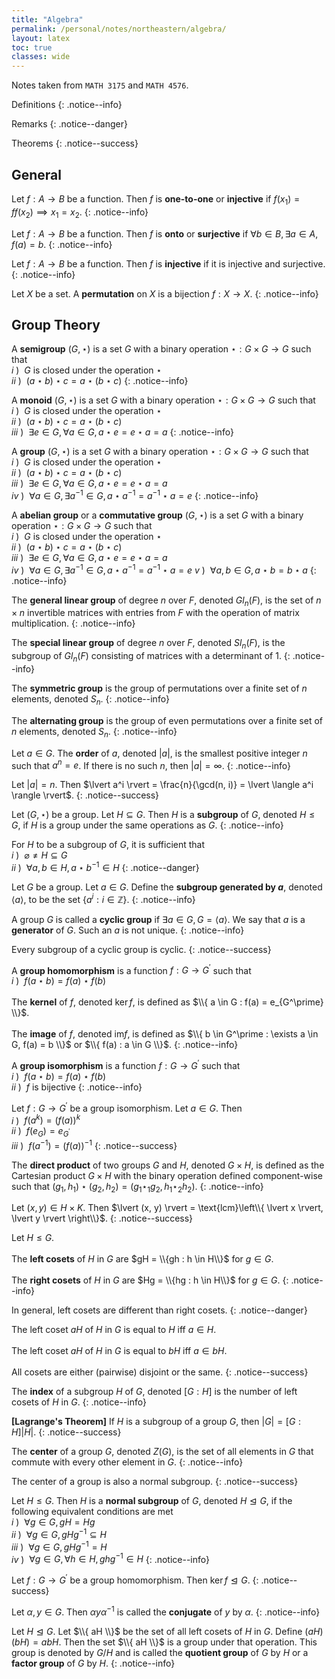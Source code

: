 ```yaml
---
title: "Algebra"
permalink: /personal/notes/northeastern/algebra/
layout: latex
toc: true
classes: wide
---
```


Notes taken from `MATH 3175` and `MATH 4576`.

Definitions
{: .notice--info}

Remarks
{: .notice--danger}

Theorems
{: .notice--success}

## General
Let $f: A \to B$ be a function.
Then $f$ is **one-to-one** or **injective** if $f(x_1) = ff(x_2) \implies x_1 = x_2$.
{: .notice--info}

Let $f: A \to B$ be a function.
Then $f$ is **onto** or **surjective** if $\forall b \in B, \exists a \in A, f(a) = b$.
{: .notice--info}

Let $f: A \to B$ be a function.
Then $f$ is **injective** if it is injective and surjective.
{: .notice--info}

Let $X$ be a set.
A **permutation** on $X$ is a bijection $f: X \to X$.
{: .notice--info}

## Group Theory

A **semigroup** $(G, \star)$ is a set $G$ with a binary operation $\star: G \times G \to G$ such that <br>
$i$ )&nbsp; $G$ is closed under the operation $\star$ <br>
$ii$ )&nbsp; $(a \star b) \star c = a \star (b \star c)$
{: .notice--info}

A **monoid** $(G, \star)$ is a set $G$ with a binary operation $\star: G \times G \to G$ such that <br>
$i$ )&nbsp; $G$ is closed under the operation $\star$ <br>
$ii$ )&nbsp; $(a \star b) \star c = a \star (b \star c)$ <br>
$iii$ )&nbsp; $\exists e \in G, \forall a \in G, a \star e = e \star a = a$
{: .notice--info}

A **group** $(G, \star)$ is a set $G$ with a binary operation $\star: G \times G \to G$ such that <br>
$i$ )&nbsp; $G$ is closed under the operation $\star$ <br>
$ii$ )&nbsp; $(a \star b) \star c = a \star (b \star c)$ <br>
$iii$ )&nbsp; $\exists e \in G, \forall a \in G, a \star e = e \star a = a$ <br>
$iv$ )&nbsp; $\forall a \in G, \exists a^{-1} \in G, a \star a^{-1} = a^{-1} \star a = e$
{: .notice--info}

A **abelian group** or a **commutative group** $(G, \star)$ is a set $G$ with a binary operation $\star: G \times G \to G$ such that <br>
$i$ )&nbsp; $G$ is closed under the operation $\star$ <br>
$ii$ )&nbsp; $(a \star b) \star c = a \star (b \star c)$ <br>
$iii$ )&nbsp; $\exists e \in G, \forall a \in G, a \star e = e \star a = a$ <br>
$iv$ )&nbsp; $\forall a \in G, \exists a^{-1} \in G, a \star a^{-1} = a^{-1} \star a = e$
$v$ )&nbsp; $\forall a, b \in G, a \star b = b \star a$
{: .notice--info}

The **general linear group** of degree $n$ over $F$, denoted $Gl_n(F)$, is the set of $n \times n$ invertible matrices with entries from $F$ with the operation of matrix multiplication.
{: .notice--info}

The **special linear group** of degree $n$ over $F$, denoted $Sl_n(F)$, is the subgroup of $Gl_n(F)$ consisting of matrices with a determinant of 1.
{: .notice--info}

The **symmetric group** is the group of permutations over a finite set of $n$ elements, denoted $S_n$.
{: .notice--info}

The **alternating group** is the group of even permutations over a finite set of $n$ elements, denoted $S_n$.
{: .notice--info}

Let $a \in G$.
The **order** of $a$, denoted $\lvert a \rvert$, is the smallest positive integer $n$ such that $a^n = e$.
If there is no such $n$, then $\lvert a \rvert = \infty$.
{: .notice--info}

Let $\lvert a \rvert = n$.
Then $\lvert a^i \rvert = \frac{n}{\gcd(n, i)} = \lvert \langle a^i \rangle \rvert$.
{: .notice--success}

Let $(G, \star)$ be a group.
Let $H \subseteq G$.
Then $H$ is a **subgroup** of $G$, denoted $H \leqslant G$, if $H$ is a group under the same operations as $G$.
{: .notice--info}

For $H$ to be a subgroup of $G$, it is sufficient that <br>
$i$ )&nbsp; $\varnothing \neq H \subseteq G$ <br>
$ii$ )&nbsp; $\forall a, b \in H, a \star b^{-1} \in H$
{: .notice--danger}

Let $G$ be a group.
Let $a \in G$.
Define the **subgroup generated by *a***, denoted $\langle a \rangle$, to be the set $\{ a^i : i \in \mathbb{Z} \}$.
{: .notice--info}

A group $G$ is called a **cyclic group** if $\exists a \in G, G = \langle a \rangle$.
We say that $a$ is a **generator** of $G$.
Such an $a$ is not unique.
{: .notice--info}

Every subgroup of a cyclic group is cyclic.
{: .notice--success}

A **group homomorphism** is a function $f: G \to G^\prime$ such that <br>
$i$ )&nbsp; $f(a \star b) = f(a) \star f(b)$
<br><br>
The **kernel** of $f$, denoted $\ker f$, is defined as $\\{ a \in G : f(a) = e_{G^\prime} \\}$.
<br><br>
The **image** of $f$, denoted $\text{im} f$, is defined as $\\{ b \in G^\prime : \exists a \in G, f(a) = b \\}$ or $\\{ f(a) : a \in G \\}$.
{: .notice--info}

A **group isomorphism** is a function $f: G \to G^\prime$ such that <br>
$i$ )&nbsp; $f(a \star b) = f(a) \star f(b)$ <br>
$ii$ )&nbsp; $f$ is bijective
{: .notice--info}

Let $f: G \to G^\prime$ be a group isomorphism.
Let $a \in G$.
Then <br>
$i$ )&nbsp; $f(a^k) = \left( f(a) \right)^k$ <br>
$ii$ )&nbsp; $f(e_G) = e_{G^\prime}$ <br>
$iii$ )&nbsp; $f(a^{-1}) = \left( f(a) \right)^{-1}$
{: .notice--success}

The **direct product** of two groups $G$ and $H$, denoted $G \times H$, is defined as the Cartesian product $G \times H$ with the binary operation defined component-wise such that $(g_1, h_1) \star (g_2, h_2) = (g_1 \star_1 g_2, h_1 \star_2 h_2)$.
{: .notice--info}

Let $(x, y) \in H \times K$.
Then $\lvert (x, y) \rvert = \text{lcm}\left\\{ \lvert x \rvert, \lvert y \rvert \right\\}$.
{: .notice--success}

Let $H \leqslant G$.
<br><br>
The **left cosets** of $H$ in $G$ are $gH = \\{gh : h \in H\\}$ for $g \in G$.
<br><br>
The **right cosets** of $H$ in $G$ are $Hg = \\{hg : h \in H\\}$ for $g \in G$.
{: .notice--info}

In general, left cosets are different than right cosets.
{: .notice--danger}

The left coset $aH$ of $H$ in $G$ is equal to $H$ iff $a \in H$.
<br><br>
The left coset $aH$ of $H$ in $G$ is equal to $bH$ iff $a \in bH$.
<br><br>
All cosets are either (pairwise) disjoint or the same.
{: .notice--success}

The **index** of a subgroup $H$ of $G$, denoted $[G:H]$ is the number of left cosets of $H$ in $G$.
{: .notice--info}

**[Lagrange's Theorem]**
If $H$ is a subgroup of a group $G$, then $\lvert G \rvert = [G:H] \lvert H \rvert$.
{: .notice--success}

The **center** of a group $G$, denoted $Z(G)$, is the set of all elements in $G$ that commute with every other element in $G$.
{: .notice--info}

The center of a group is also a normal subgroup.
{: .notice--success}

Let $H \leqslant G$.
Then $H$ is a **normal subgroup** of $G$, denoted $H \trianglelefteq G$, if the following equivalent conditions are met <br>
$i$ )&nbsp; $\forall g \in G, gH = Hg$ <br>
$ii$ )&nbsp; $\forall g \in G, gHg^{-1} \subseteq H$ <br>
$iii$ )&nbsp; $\forall g \in G, gHg^{-1} = H$ <br>
$iv$ )&nbsp; $\forall g \in G, \forall h \in H, ghg^{-1} \in H$
{: .notice--info}

Let $f: G \to G^\prime$ be a group homomorphism.
Then $\ker f \trianglelefteq G$.
{: .notice--success}

Let $\alpha, y \in G$.
Then $\alpha y \alpha^{-1}$ is called the **conjugate** of $y$ by $\alpha$.
{: .notice--info}

Let $H \trianglelefteq G$.
Let $\\{ aH \\}$ be the set of all left cosets of $H$ in $G$.
Define $(aH)(bH) = abH$.
Then the set $\\{ aH \\}$ is a group under that operation.
This group is denoted by $G / H$ and is called the **quotient group** of $G$ by $H$ or a **factor group** of $G$ by $H$.
{: .notice--info}
